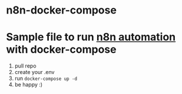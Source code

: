 # n8n-docker-compose

# Sample file to run [n8n automation](https://n8n.io/) with docker-compose

1. pull repo
2. create your .env
3. run `docker-compose up -d`
4. be happy :)
